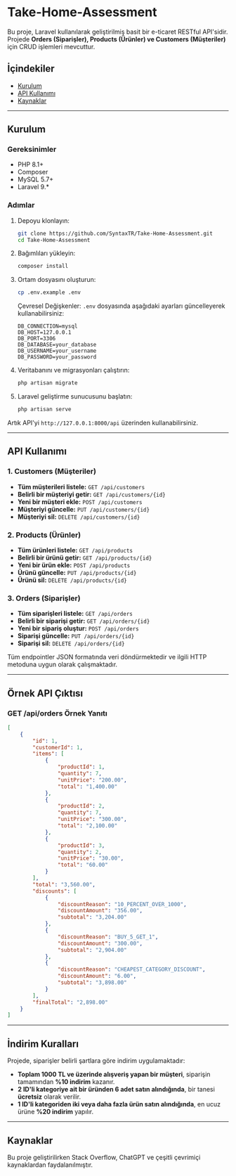 # Take-Home-Assessment

Bu proje, Laravel kullanılarak geliştirilmiş basit bir e-ticaret RESTful API'sidir. Projede **Orders (Siparişler), Products (Ürünler) ve Customers (Müşteriler)** için CRUD işlemleri mevcuttur.

## İçindekiler
- [Kurulum](#kurulum)
- [API Kullanımı](#api-kullanimi)
- [Kaynaklar](#Kaynaklar)

---

## Kurulum

### Gereksinimler
- PHP 8.1+
- Composer
- MySQL 5.7+
- Laravel 9.*

### Adımlar
1. Depoyu klonlayın:
   ```sh
   git clone https://github.com/SyntaxTR/Take-Home-Assessment.git
   cd Take-Home-Assessment
   ```
2. Bağımlıları yükleyin:
   ```sh
   composer install
   ```
3. Ortam dosyasını oluşturun:
   ```sh
   cp .env.example .env
   ```
   Çevresel Değişkenler:
   `.env` dosyasında aşağıdaki ayarları güncelleyerek kullanabilirsiniz:
   ```
   DB_CONNECTION=mysql
   DB_HOST=127.0.0.1
   DB_PORT=3306
   DB_DATABASE=your_database
   DB_USERNAME=your_username
   DB_PASSWORD=your_password
   ```

4. Veritabanını ve migrasyonları çalıştırın:
   ```sh
   php artisan migrate
   ```
5. Laravel geliştirme sunucusunu başlatın:
   ```sh
   php artisan serve
   ```

Artık API'yi `http://127.0.0.1:8000/api` üzerinden kullanabilirsiniz.

---

## API Kullanımı

### 1. Customers (Müşteriler)
- **Tüm müşterileri listele:** `GET /api/customers`
- **Belirli bir müşteriyi getir:** `GET /api/customers/{id}`
- **Yeni bir müşteri ekle:** `POST /api/customers`
- **Müşteriyi güncelle:** `PUT /api/customers/{id}`
- **Müşteriyi sil:** `DELETE /api/customers/{id}`

### 2. Products (Ürünler)
- **Tüm ürünleri listele:** `GET /api/products`
- **Belirli bir ürünü getir:** `GET /api/products/{id}`
- **Yeni bir ürün ekle:** `POST /api/products`
- **Ürünü güncelle:** `PUT /api/products/{id}`
- **Ürünü sil:** `DELETE /api/products/{id}`

### 3. Orders (Siparişler)
- **Tüm siparişleri listele:** `GET /api/orders`
- **Belirli bir siparişi getir:** `GET /api/orders/{id}`
- **Yeni bir sipariş oluştur:** `POST /api/orders`
- **Siparişi güncelle:** `PUT /api/orders/{id}`
- **Siparişi sil:** `DELETE /api/orders/{id}`

Tüm endpointler JSON formatında veri döndürmektedir ve ilgili HTTP metoduna uygun olarak çalışmaktadır.

---

## Örnek API Çıktısı
### GET /api/orders Örnek Yanıtı
```json
[
    {
        "id": 1,
        "customerId": 1,
        "items": [
            {
                "productId": 1,
                "quantity": 7,
                "unitPrice": "200.00",
                "total": "1,400.00"
            },
            {
                "productId": 2,
                "quantity": 7,
                "unitPrice": "300.00",
                "total": "2,100.00"
            },
            {
                "productId": 3,
                "quantity": 2,
                "unitPrice": "30.00",
                "total": "60.00"
            }
        ],
        "total": "3,560.00",
        "discounts": [
            {
                "discountReason": "10_PERCENT_OVER_1000",
                "discountAmount": "356.00",
                "subtotal": "3,204.00"
            },
            {
                "discountReason": "BUY_5_GET_1",
                "discountAmount": "300.00",
                "subtotal": "2,904.00"
            },
            {
                "discountReason": "CHEAPEST_CATEGORY_DISCOUNT",
                "discountAmount": "6.00",
                "subtotal": "3,898.00"
            }
        ],
        "finalTotal": "2,898.00"
    }
]
```

---
## İndirim Kuralları
Projede, siparişler belirli şartlara göre indirim uygulamaktadır:
- **Toplam 1000 TL ve üzerinde alışveriş yapan bir müşteri**, siparişin tamamından **%10 indirim** kazanır.
- **2 ID'li kategoriye ait bir üründen 6 adet satın alındığında**, bir tanesi **ücretsiz** olarak verilir.
- **1 ID'li kategoriden iki veya daha fazla ürün satın alındığında**, en ucuz ürüne **%20 indirim** yapılır.

---


## Kaynaklar

Bu proje geliştirilirken Stack Overflow, ChatGPT ve çeşitli çevrimiçi kaynaklardan faydalanılmıştır.